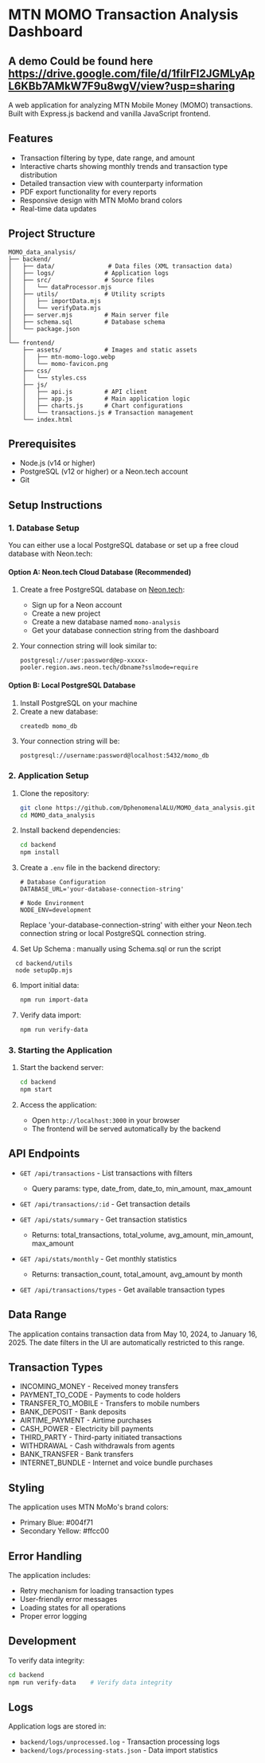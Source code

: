# MTN MOMO Transaction Analysis Dashboard

## A demo Could be found here https://drive.google.com/file/d/1filrFI2JGMLyApL6KBb7AMkW7F9u8wgV/view?usp=sharing

A web application for analyzing MTN Mobile Money (MOMO) transactions. Built with Express.js backend and vanilla JavaScript frontend.

## Features

- Transaction filtering by type, date range, and amount
- Interactive charts showing monthly trends and transaction type distribution
- Detailed transaction view with counterparty information
- PDF export functionality for every reports
- Responsive design with MTN MoMo brand colors
- Real-time data updates

## Project Structure

```
MOMO_data_analysis/
├── backend/
│   ├── data/               # Data files (XML transaction data)
│   ├── logs/              # Application logs
│   ├── src/               # Source files
│   │   └── dataProcessor.mjs
│   ├── utils/             # Utility scripts
│   │   ├── importData.mjs
│   │   └── verifyData.mjs
│   ├── server.mjs         # Main server file
│   ├── schema.sql         # Database schema
│   └── package.json
│
└── frontend/
    ├── assets/            # Images and static assets
    │   ├── mtn-momo-logo.webp
    │   └── momo-favicon.png
    ├── css/
    │   └── styles.css
    ├── js/
    │   ├── api.js         # API client
    │   ├── app.js         # Main application logic
    │   ├── charts.js      # Chart configurations
    │   └── transactions.js # Transaction management
    └── index.html
```

## Prerequisites

- Node.js (v14 or higher)
- PostgreSQL (v12 or higher) or a Neon.tech account
- Git

## Setup Instructions

### 1. Database Setup

You can either use a local PostgreSQL database or set up a free cloud database with Neon.tech:

#### Option A: Neon.tech Cloud Database (Recommended)

1. Create a free PostgreSQL database on [Neon.tech](https://neon.tech):
   - Sign up for a Neon account
   - Create a new project
   - Create a new database named `momo-analysis`
   - Get your database connection string from the dashboard

2. Your connection string will look similar to:
   ```
   postgresql://user:password@ep-xxxxx-pooler.region.aws.neon.tech/dbname?sslmode=require
   ```

#### Option B: Local PostgreSQL Database

1. Install PostgreSQL on your machine
2. Create a new database:
   ```bash
   createdb momo_db
   ```
3. Your connection string will be:
   ```
   postgresql://username:password@localhost:5432/momo_db
   ```

### 2. Application Setup

1. Clone the repository:
   ```bash
   git clone https://github.com/DphenomenalALU/MOMO_data_analysis.git
   cd MOMO_data_analysis
   ```

2. Install backend dependencies:
   ```bash
   cd backend
   npm install
   ```

3. Create a `.env` file in the backend directory:
   ```env
   # Database Configuration
   DATABASE_URL='your-database-connection-string'
   
   # Node Environment
   NODE_ENV=development
   ```
   Replace 'your-database-connection-string' with either your Neon.tech connection string or local PostgreSQL connection string.

4. Set Up Schema : manually using Schema.sql or run the script

 ```
   cd backend/utils
   node setupDp.mjs 
 ```   

6. Import initial data:
   ```bash
   npm run import-data
   ```

7. Verify data import:
   ```bash
   npm run verify-data
   ```

### 3. Starting the Application

1. Start the backend server:
   ```bash
   cd backend
   npm start
   ```

2. Access the application:
   - Open `http://localhost:3000` in your browser
   - The frontend will be served automatically by the backend

## API Endpoints

- `GET /api/transactions` - List transactions with filters
  - Query params: type, date_from, date_to, min_amount, max_amount

- `GET /api/transactions/:id` - Get transaction details

- `GET /api/stats/summary` - Get transaction statistics
  - Returns: total_transactions, total_volume, avg_amount, min_amount, max_amount

- `GET /api/stats/monthly` - Get monthly statistics
  - Returns: transaction_count, total_amount, avg_amount by month

- `GET /api/transactions/types` - Get available transaction types

## Data Range

The application contains transaction data from May 10, 2024, to January 16, 2025. The date filters in the UI are automatically restricted to this range.

## Transaction Types

- INCOMING_MONEY - Received money transfers
- PAYMENT_TO_CODE - Payments to code holders
- TRANSFER_TO_MOBILE - Transfers to mobile numbers
- BANK_DEPOSIT - Bank deposits
- AIRTIME_PAYMENT - Airtime purchases
- CASH_POWER - Electricity bill payments
- THIRD_PARTY - Third-party initiated transactions
- WITHDRAWAL - Cash withdrawals from agents
- BANK_TRANSFER - Bank transfers
- INTERNET_BUNDLE - Internet and voice bundle purchases

## Styling

The application uses MTN MoMo's brand colors:
- Primary Blue: #004f71
- Secondary Yellow: #ffcc00

## Error Handling

The application includes:
- Retry mechanism for loading transaction types
- User-friendly error messages
- Loading states for all operations
- Proper error logging

## Development

To verify data integrity:
```bash
cd backend
npm run verify-data    # Verify data integrity
```

## Logs

Application logs are stored in:
- `backend/logs/unprocessed.log` - Transaction processing logs
- `backend/logs/processing-stats.json` - Data import statistics

